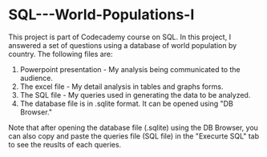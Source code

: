 # SQL---World-Populations-I
This project is part of Codecademy course on SQL. In this project, I answered a set of questions using a database of world population by country. The following files are:

1) Powerpoint presentation - My analysis being communicated to the audience.
2) The excel file - My detail analysis in tables and graphs forms.
3) The SQL file - My queries used in generating the data to be analyzed. 
4) The database file is in .sqlite format. It can be opened using "DB Browser." 

Note that after opening the database file (.sqlite) using the DB Browser, you can also copy and paste the queries file (SQL file) in the "Execurte SQL" tab to see the reuslts of each queries. 
